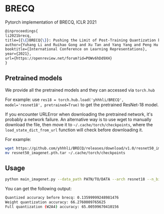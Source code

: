 # BRECQ
Pytorch implementation of BRECQ, ICLR 2021

```latex
@inproceedings{
li2021brecq,
title={{\{}BRECQ{\}}: Pushing the Limit of Post-Training Quantization by Block Reconstruction},
author={Yuhang Li and Ruihao Gong and Xu Tan and Yang Yang and Peng Hu and Qi Zhang and Fengwei Yu and Wei Wang and Shi Gu},
booktitle={International Conference on Learning Representations},
year={2021},
url={https://openreview.net/forum?id=POWv6hDd9XH}
}
```



## Pretrained models

We provide all the pretrained models and they can accessed via  ```torch.hub```

For example: use ```res18 = torch.hub.load('yhhhli/BRECQ', model='resnet18', pretrained=True)``` to get the pretrained ResNet-18 model.

If you encounter URLError when downloading the pretrained network,  it's probably a network failure. 
An alternative way is to use wget to manually download the file,  then move it to `~/.cache/torch/checkpoints`, where the ```load_state_dict_from_url``` function will check before downloading it. 

For example:

```bash
wget https://github.com/yhhhli/BRECQ/releases/download/v1.0/resnet50_imagenet.pth.tar 
mv resnet50_imagenet.pth.tar ~/.cache/torch/checkpoints
```

## Usage

```bash
python main_imagenet.py --data_path PATN/TO/DATA --arch resnet18 --n_bits_w 2 --channel_wise --n_bits_a 4 --act_quant --test_before_calibration
```

You can get the following output:

```bash
Quantized accuracy before brecq: 0.13599999248981476
Weight quantization accuracy: 66.2760009765625
Full quantization (W2A4) accuracy: 65.00599670410156
```



